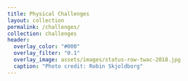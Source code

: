 ```yaml
---
title: Physical Challenges
layout: collection
permalink: /challenges/
collection: challenges
header:
  overlay_color: "#000"
  overlay_filter: "0.1"
  overlay_image: assets/images/status-row-twac-2018.jpg
  caption: "Photo credit: Robin Skjoldborg"
---
```

